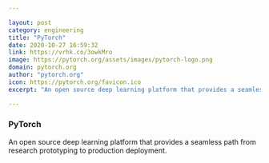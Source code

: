 ```yaml
---

layout: post
category: engineering
title: "PyTorch"
date: 2020-10-27 16:59:32
link: https://vrhk.co/3owkMro
image: https://pytorch.org/assets/images/pytorch-logo.png
domain: pytorch.org
author: "pytorch.org"
icon: https://pytorch.org/favicon.ico
excerpt: "An open source deep learning platform that provides a seamless path from research prototyping to production deployment."

---
```


### PyTorch

An open source deep learning platform that provides a seamless path from research prototyping to production deployment.
